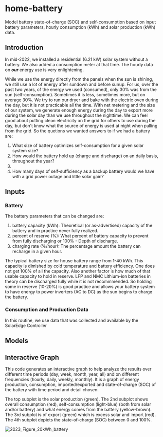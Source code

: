 # home-battery
Model battery state-of-charge (SOC) and self-consumption based on input battery parameters, hourly consumption (kWh) and solar production (kWh) data. 

## Introduction 
In mid-2022, we installed a residential (6.21 kW) solar system without a battery. We also added a consumption meter at that time.  The hourly data on ***our*** energy use is very enlightening. 

While we use the energy directly from the panels when the sun is shining, we still use a lot of energy after sundown and before sunup.  For us, over the past two years, of the energy we used (consumed), only 30% was from the sun (self-consumption).  Sometimes it is less, sometimes more, but on average 30%. We try to run our dryer and bake with the electric oven during the day, but it is not practicable all the time.  With net metering and the size of our system, we generate enough energy during the day to export more during the solar day than we use throughout the nighttime.  We can feel good about putting clean electricity on the grid for others to use during the day, but don't know what the source of energy is used at night when pulling from the grid.  So the quetions we wanted answers to if we had a battery are: 

1. What size of battery optimizes self-consumption for a given solar system size?
2.  How would the battery hold up (charge and discharge) on an daily basis, throughout the year?
3.  
4.  How many days of self-sufficiency as a backup battery would we have with a grid power outage and little solar gain? 

## Inputs

### Battery
The battery parameters that can be changed are:
1. battery capacity (kWh): Theoretical (or as-advertised) capacity of the battery and in practice never fully realized.
2. percent of reserve (%):  What percent of battery capacity to prevent from fully discharging or 100% - Depth of discharge. 
3. charging rate (%/hour):  The percentage amount the battery can recharge in a given hour. 

The typical battery size for house battery range from 1-40 kWh.  This capacity is dimished by cold temperature and battery efficiency.  One does not get 100% of all the capacity.  Also another factor is how much of that usable capacity to hold in reserve.  LFP and NMC Lithium-ion batteries in theory can be discharged fully while it is not recommmended. So holding some in reserve (10-20%) is good practice and allows your battery system to have energy to power inverters (AC to DC) as the sun begins to charge the battery.

### Consumption and Production Data
In this routine, we use data that was collected and available by the SolarEdge Controller

## Models

## Interactive Graph 

This code generates an interactive graph to help analyze the results over different time periods (day, week, month, year, all) and on different frequencies (hourly, daily, weekly, monthly). It is a graph of energy production, consumption, imported/exported and state-of-charge (SOC) of the battery with time period and detail chosen.  

The top subplot is the solar production (green).  The 2nd subplot shows overall consumption (red), self-consumption (light-blue) (both from solar and/or battery) and what energy comes from the battery (yellow-brown).  The 3rd subplot is of export (green) which is excess solar and import (red).  The 4th subplot depicts the state-of-charge (SOC) between 0 and 100%. 

![2023_Figure_20kWh_battery](https://github.com/user-attachments/assets/60982bca-107d-458b-9adb-b25f41e1157d)
